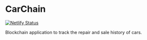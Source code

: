 # CarChain

[![Netlify Status](https://api.netlify.com/api/v1/badges/998b9ff6-cf57-4990-a8e3-4dba56f20c77/deploy-status)](https://app.netlify.com/sites/carchain/deploys)

Blockchain application to track the repair and sale history of cars.
